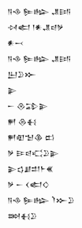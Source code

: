 <div class='block'>
<div class='line'>𒀀𒈾 𒌉𒈗 𒂗𒅀</div>
<div class='line'>𒀴𒅗 𒁹𒀭𒂗𒁀𒃻</div>
<div class='line'>𒀭𒁁</div>
<div class='line'>𒀀𒈾 𒌉𒈗 𒂗𒅀</div>
<div class='line'>𒌨𒊒𒁍</div>
<div class='line'>𒉌</div>
<div class='line'>𒀸 𒊮𒁉𒉌</div>
<div class='line'>𒂍 𒁲𒈬</div>
<div class='line'>𒂍𒊏𒈠𒆠 𒆗</div>
<div class='line'>𒃻 𒄿𒁀𒄣𒊒𒉌</div>
<div class='line'>𒉌𒌓𒋗𒄥𒈨𒌍</div>
<div class='line'>𒃻 𒀸 𒌋𒅗𒄭</div>
<div class='line'>𒀀𒈾 𒌉𒈗 𒇺𒁍𒊒</div>
<div class='line'>𒇷𒈬𒊒</div>
</div>